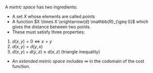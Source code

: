 A *metric space* has two ingredients:

- A set $X$ whose elements are called *points*
- A function $X \times X \xrightarrow{d} \mathbb{R}_{\geq 0}$ which gives the 
  distance between two points.
- These must satisfy three properties:

1. $d(x,y)=0 \iff x=y$
2. $d(x,y)=d(y,x)$
3. $d(x,y)+d(y,z)\geq d(x,z)$ (triangle inequality)
   
- An *extended metric space* includes $\infty$ in the codomain of the cost 
  function.